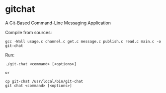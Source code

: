 # gitchat
A Git-Based Command-Line Messaging Application

Compile from sources:
```
gcc -Wall usage.c channel.c get.c message.c publish.c read.c main.c -o git-chat
```

Run:
```
./git-chat <command> [<options>]

or

cp git-chat /usr/local/bin/git-chat
git chat <command> [<options>]
```